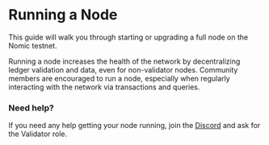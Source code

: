 # Running a Node

This guide will walk you through starting or upgrading a full node on the Nomic testnet.

Running a node increases the health of the network by decentralizing ledger validation and data, even for non-validator nodes. Community members are encouraged to run a node, especially when regularly interacting with the network via transactions and queries.

### Need help?

If you need any help getting your node running, join the [Discord](https://discord.gg/jH7U2NRJKn) and ask for the Validator role.
